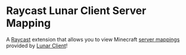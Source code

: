 # Raycast Lunar Client Server Mapping

A [Raycast](https://www.raycast.com/) extension that allows you to view Minecraft [server mappings](https://servermappings.lunarclientcdn.com/servers.json) provided by [Lunar Client](https://www.lunarclient.com/)!
